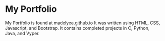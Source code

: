# My Portfolio
My Portfolio is found at madelyea.github.io
It was written using HTML, CSS, Javascript, and Bootstrap.
It contains completed projects in C, Python, Java, and Vyper. 
